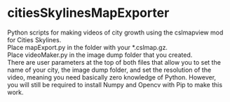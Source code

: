 # citiesSkylinesMapExporter
Python scripts for making videos of city growth using the cslmapview mod for Cities Skylines.  
Place mapExport.py in the folder with your \*.cslmap.gz.  
Place videoMaker.py in the image dump folder that you created.  
There are user parameters at the top of both files that allow you to set the name of your city, the image dump folder, and set the resolution of the video, meaning you need basically zero knowledge of Python. However, you will still be required to install Numpy and Opencv with Pip to make this work.
